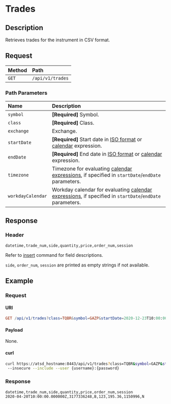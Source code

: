 # Trades

## Description

Retrieves trades for the instrument in CSV format.

## Request

| **Method** | **Path** |
|:---|:---|
| `GET` | `/api/v1/trades` |

### Path Parameters

| **Name** | **Description** |
|:---|:---|
| `symbol` | **[Required]** Symbol. |
| `class` | **[Required]** Class. |
| `exchange` | Exchange. |
| `startDate` | **[Required]** Start date in [ISO format](../shared/date-format.md#supported-formats) or [calendar](../shared/calendar.md) expression.  |
| `endDate` | **[Required]** End date in [ISO format](../shared/date-format.md#supported-formats) or [calendar](../shared/calendar.md) expression. |
| `timezone` | Timezone for evaluating [calendar expressions](../shared/calendar.md), if specified in `startDate`/`endDate` parameters. |
| `workdayCalendar` | Workday calendar for evaluating [calendar expressions](../shared/calendar.md), if specified in `startDate`/`endDate` parameters. |

## Response

### Header

```
datetime,trade_num,side,quantity,price,order_num,session
```

Refer to [insert](command_trade.md#fields) command for field descriptions.

`side`, `order_num`, `session` are printed as empty strings if not available.

## Example

### Request

#### URI

```elm
GET /api/v1/trades?class=TQBR&symbol=GAZP&startDate=2020-12-23T10:00:00Z&endDate=2020-12-24T11:00:00Z
```

#### Payload

None.

#### curl

```bash
curl https://atsd_hostname:8443/api/v1/trades?class=TQBR&symbol=GAZP&startDate=2020-12-23T00:00:00Z&endDate=2020-12-24T00:00:00Z \
 --insecure --include --user {username}:{password}
```

### Response

```csv
datetime,trade_num,side,quantity,price,order_num,session
2020-04-20T10:00:00.000000Z,3177336248,B,123,195.36,1150996,N
```